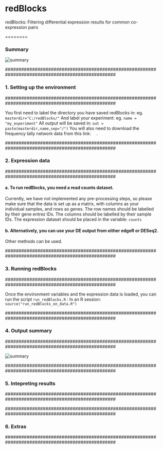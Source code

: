 # redBlocks

redBlocks: Filtering differential expression results for common co-expression pairs

========

### Summary

![summary](https://github.com/sarbal/redBlocks/blob/master/imgs/freq_tally.png "Method summary")

#################################################################################################
### 1. Setting up the environment
#################################################################################################

You first need to label the directory you have saved redBlocks in: eg. ``` masterdir="C:/redBlocks/" ```
And label your experiment: eg. ``` name = "my_experiment" ```
All output will be saved in: ``` out = paste(masterdir,name,sep="/") ```
You will also need to download the frequency tally network data from this link: ```  ```.

#################################################################################################
### 2. Expression data
#################################################################################################

#### a. To run redBlocks, you need a read counts dataset.
Currently, we have not implemented any pre-processing steps, so please make sure that the data is
set up as a matrix, with columns as your individual samples, and rows as genes.
The row names should be labelled by their gene entrez IDs.
The columns should be labelled by their sample IDs.
The expression dataset should be placed in the variable: ``` counts ``` 

#### b. Alternatively, you can use your DE output from either edgeR or DESeq2. 
Other methods can be used. 

#################################################################################################
### 3. Running redBlocks
#################################################################################################

Once the environment variables and the expression data is loaded, you can run the
script ``` run_redBlocks.R ``` :
In an R session: ``` source("run_redBlocks_on_data.R") ``` 


#################################################################################################
### 4. Output summary
#################################################################################################

![summary](https://github.com/sarbal/redBlocks/blob/master/imgs/output.png "Method summary")

#################################################################################################
### 5. Intepreting results
#################################################################################################


#################################################################################################
### 6. Extras
#################################################################################################
